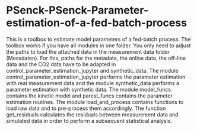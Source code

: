 # PSenck-PSenck-Parameter-estimation-of-a-fed-batch-process

This is a toolbox to estimate model parameters of a fed-batch process. The toolbox works if you have all modules in one folder. 
You only need to adjust the paths to load the attached data in the measurement data folder (Messdaten). 
For this, paths for the metadata, the online data, the off-line data and the CO2 data have to be adapted in control_parameter_estimation_jupyter and synthetic_data. 
The module control_parameter_estimation_jupyter performs the parameter estimation with real measurement data and the module synthetic_data performs a parameter estimation with synthetic data. 
The module model_funcs contains the kinetic model and parest_funcs contains the parameter estimation routines.
The module load_and_process contains functions to load raw data and to pre-process them accordingly.
The function get_residuals calculates the residuals between measurement data and simulated data in order to perform a subsequent statistical analysis.
